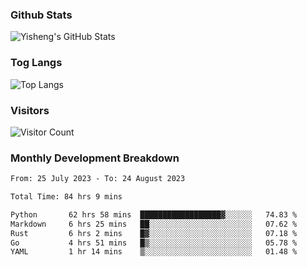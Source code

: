 ### Github Stats
![Yisheng's GitHub Stats](https://github-readme-stats-9qabuvhk1-gongyisheng.vercel.app/api?username=gongyisheng&count_private=true&show_icons=true)
### Tog Langs
![Top Langs](https://github-readme-stats-9qabuvhk1-gongyisheng.vercel.app/api/top-langs/?username=gongyisheng&layout=compact)
### Visitors
![Visitor Count](https://profile-counter.glitch.me/gongyisheng/count.svg)
### Monthly Development Breakdown
<!--START_SECTION:waka-->

```txt
From: 25 July 2023 - To: 24 August 2023

Total Time: 84 hrs 9 mins

Python       62 hrs 58 mins  ██████████████████▓░░░░░░   74.83 %
Markdown     6 hrs 25 mins   ██░░░░░░░░░░░░░░░░░░░░░░░   07.62 %
Rust         6 hrs 2 mins    █▓░░░░░░░░░░░░░░░░░░░░░░░   07.18 %
Go           4 hrs 51 mins   █▒░░░░░░░░░░░░░░░░░░░░░░░   05.78 %
YAML         1 hr 14 mins    ▒░░░░░░░░░░░░░░░░░░░░░░░░   01.48 %
```

<!--END_SECTION:waka-->
